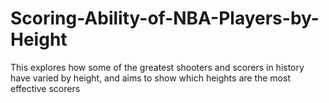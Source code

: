 # Scoring-Ability-of-NBA-Players-by-Height
This explores how some of the greatest shooters and scorers in history have varied by height, and aims to show which heights are the most effective scorers
